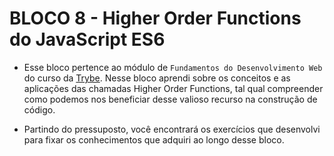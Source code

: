 # BLOCO 8 - Higher Order Functions do JavaScript ES6
- Esse bloco pertence ao módulo de `Fundamentos do Desenvolvimento Web` do curso da [Trybe](https://www.betrybe.com/). Nesse bloco aprendi sobre os conceitos e as aplicações das chamadas Higher Order Functions, tal qual compreender como podemos nos beneficiar desse valioso recurso na construção de código.


- Partindo do pressuposto, você encontrará os exercí­cios que desenvolvi para fixar os conhecimentos que adquiri ao longo desse bloco.